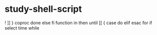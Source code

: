 # study-shell-script
!         ]]        }         coproc    done      else      fi        function  in        then      until
[[        {         case      do        elif      esac      for       if        select    time      while  
